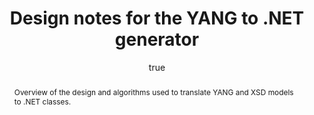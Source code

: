 ---
number-sections: true
title: 'Design notes for the YANG to .NET generator'
author:
- name: Christos Gkantsidis
  affiliation: Microsoft Research
tags: [YANG, NetConf]
abstract: |
  Overview of the design and algorithms used to translate YANG
  and XSD models to .NET classes.
...